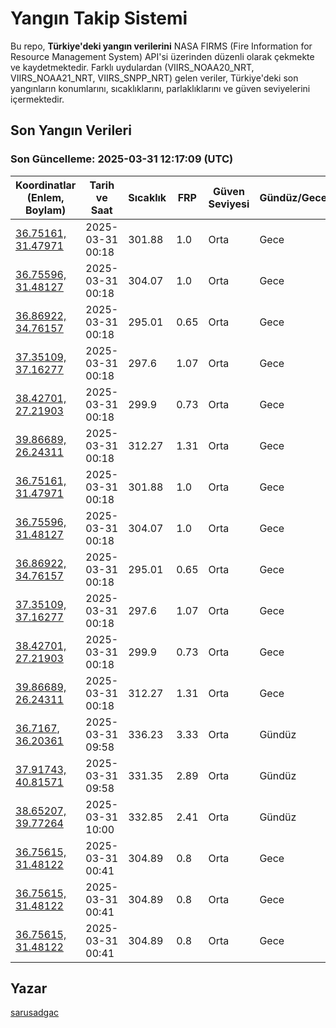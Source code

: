 # Yangın Takip Sistemi

Bu repo, **Türkiye'deki yangın verilerini** NASA FIRMS (Fire Information for Resource Management System) API'si üzerinden düzenli olarak çekmekte ve kaydetmektedir. Farklı uydulardan (VIIRS_NOAA20_NRT, VIIRS_NOAA21_NRT, VIIRS_SNPP_NRT) gelen veriler, Türkiye'deki son yangınların konumlarını, sıcaklıklarını, parlaklıklarını ve güven seviyelerini içermektedir.

## Son Yangın Verileri
### Son Güncelleme: 2025-03-31 12:17:09 (UTC)

| Koordinatlar (Enlem, Boylam) | Tarih ve Saat | Sıcaklık | FRP | Güven Seviyesi | Gündüz/Gece |
|-----------------------------|----------------|----------|-----|----------------|-------------|
| [36.75161, 31.47971](https://www.google.com/maps?q=36.75161,31.47971) | 2025-03-31 00:18 | 301.88 | 1.0 | Orta | Gece |
| [36.75596, 31.48127](https://www.google.com/maps?q=36.75596,31.48127) | 2025-03-31 00:18 | 304.07 | 1.0 | Orta | Gece |
| [36.86922, 34.76157](https://www.google.com/maps?q=36.86922,34.76157) | 2025-03-31 00:18 | 295.01 | 0.65 | Orta | Gece |
| [37.35109, 37.16277](https://www.google.com/maps?q=37.35109,37.16277) | 2025-03-31 00:18 | 297.6 | 1.07 | Orta | Gece |
| [38.42701, 27.21903](https://www.google.com/maps?q=38.42701,27.21903) | 2025-03-31 00:18 | 299.9 | 0.73 | Orta | Gece |
| [39.86689, 26.24311](https://www.google.com/maps?q=39.86689,26.24311) | 2025-03-31 00:18 | 312.27 | 1.31 | Orta | Gece |
| [36.75161, 31.47971](https://www.google.com/maps?q=36.75161,31.47971) | 2025-03-31 00:18 | 301.88 | 1.0 | Orta | Gece |
| [36.75596, 31.48127](https://www.google.com/maps?q=36.75596,31.48127) | 2025-03-31 00:18 | 304.07 | 1.0 | Orta | Gece |
| [36.86922, 34.76157](https://www.google.com/maps?q=36.86922,34.76157) | 2025-03-31 00:18 | 295.01 | 0.65 | Orta | Gece |
| [37.35109, 37.16277](https://www.google.com/maps?q=37.35109,37.16277) | 2025-03-31 00:18 | 297.6 | 1.07 | Orta | Gece |
| [38.42701, 27.21903](https://www.google.com/maps?q=38.42701,27.21903) | 2025-03-31 00:18 | 299.9 | 0.73 | Orta | Gece |
| [39.86689, 26.24311](https://www.google.com/maps?q=39.86689,26.24311) | 2025-03-31 00:18 | 312.27 | 1.31 | Orta | Gece |
| [36.7167, 36.20361](https://www.google.com/maps?q=36.7167,36.20361) | 2025-03-31 09:58 | 336.23 | 3.33 | Orta | Gündüz |
| [37.91743, 40.81571](https://www.google.com/maps?q=37.91743,40.81571) | 2025-03-31 09:58 | 331.35 | 2.89 | Orta | Gündüz |
| [38.65207, 39.77264](https://www.google.com/maps?q=38.65207,39.77264) | 2025-03-31 10:00 | 332.85 | 2.41 | Orta | Gündüz |
| [36.75615, 31.48122](https://www.google.com/maps?q=36.75615,31.48122) | 2025-03-31 00:41 | 304.89 | 0.8 | Orta | Gece |
| [36.75615, 31.48122](https://www.google.com/maps?q=36.75615,31.48122) | 2025-03-31 00:41 | 304.89 | 0.8 | Orta | Gece |
| [36.75615, 31.48122](https://www.google.com/maps?q=36.75615,31.48122) | 2025-03-31 00:41 | 304.89 | 0.8 | Orta | Gece |

## Yazar

[sarusadgac](https://x.com/sarusadgac)
